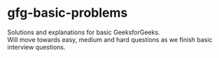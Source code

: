 # gfg-basic-problems
Solutions and explanations for basic GeeksforGeeks.
<br>
Will move towards easy, medium and hard questions as we finish basic interview questions.
